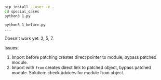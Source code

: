 
```bash
pip install --user -e .
cd special_cases
python3 1.py

python3 1_before.py
...
```

Doesn't work yet: 2, 5, 7.


Issues:
1. Import before patching creates direct pointer to module, bypass patched module.
2. Import with `from` creates direct link to patched object, bypass patched module. Solution: check advices for module from object.
